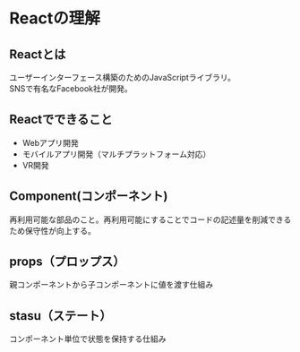 # Reactの理解
## Reactとは
ユーザーインターフェース構築のためのJavaScriptライブラリ。  
SNSで有名なFacebook社が開発。  


## Reactでできること
- Webアプリ開発
- モバイルアプリ開発（マルチプラットフォーム対応）
- VR開発


## Component(コンポーネント)
再利用可能な部品のこと。再利用可能にすることでコードの記述量を削減できるため保守性が向上する。


## props（プロップス）
親コンポーネントから子コンポーネントに値を渡す仕組み


## stasu（ステート）
コンポーネント単位で状態を保持する仕組み